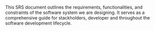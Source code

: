 This SRS document outlines the requirements, functionalities, and constraints of the software system 
we are designing. It serves as a comprehensive guide for stackholders, developer and throughout the software development
lifecycle.

